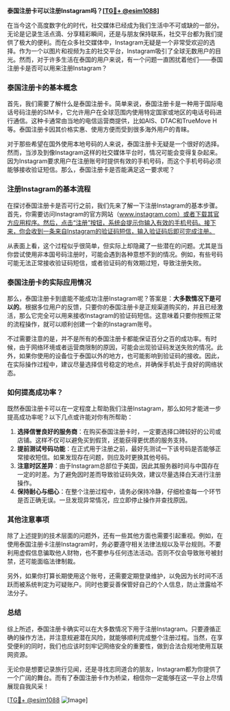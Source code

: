 **泰国注册卡可以注册Instagram吗？[[TG💪+ @esim1088](https://t.me/s/esim1088)]**

在当今这个高度数字化的时代，社交媒体已经成为我们生活中不可或缺的一部分。无论是记录生活点滴、分享精彩瞬间，还是与朋友保持联系，社交平台都为我们提供了极大的便利。而在众多社交媒体中，Instagram无疑是一个非常受欢迎的选择。作为一个以图片和视频为主的社交平台，Instagram吸引了全球无数用户的目光。然而，对于许多生活在泰国的用户来说，有一个问题一直困扰着他们——泰国注册卡是否可以用来注册Instagram？

### 泰国注册卡的基本概念

首先，我们需要了解什么是泰国注册卡。简单来说，泰国注册卡是一种用于国际电话号码注册的SIM卡，它允许用户在全球范围内使用特定国家或地区的电话号码进行通信。这种卡通常由当地的电信运营商提供，比如AIS、DTAC和TrueMove H等。泰国注册卡因其价格实惠、使用方便而受到很多海外用户的青睐。

对于那些希望在国外使用本地号码的人来说，泰国注册卡无疑是一个很好的选择。然而，当涉及到像Instagram这样的社交媒体平台时，情况可能会变得复杂起来。因为Instagram要求用户在注册账号时提供有效的手机号码，而这个手机号码必须能够接收验证短信。那么，泰国注册卡是否能满足这一要求呢？

### 注册Instagram的基本流程

在探讨泰国注册卡是否可行之前，我们先来了解一下注册Instagram的基本步骤。首先，你需要访问Instagram的官方网站（www.instagram.com）或者下载其官方应用程序。然后，点击“注册”按钮，系统会提示你输入有效的手机号码。接下来，你会收到一条来自Instagram的验证码短信，输入验证码后即可完成注册。

从表面上看，这个过程似乎很简单，但实际上却隐藏了一些潜在的问题。尤其是当你尝试使用非本国号码注册时，可能会遇到各种意想不到的情况。例如，有些号码可能无法正常接收验证码短信，或者验证码的有效期过短，导致注册失败。

### 泰国注册卡的实际应用情况

那么，泰国注册卡到底能不能成功注册Instagram呢？答案是：**大多数情况下是可以的**。根据多位用户的反馈，只要你的泰国注册卡是正规渠道购买的，并且已经激活，那么它完全可以用来接收Instagram的验证码短信。这意味着只要你按照正常的流程操作，就可以顺利创建一个新的Instagram账号。

不过需要注意的是，并不是所有的泰国注册卡都能保证百分之百的成功率。有时候，由于网络环境或者运营商限制的原因，可能会出现验证码发送失败的情况。此外，如果你使用的设备位于泰国以外的地方，也可能影响到验证码的接收。因此，在实际操作过程中，建议尽量选择信号稳定的地点，并确保手机处于良好的网络状态。

### 如何提高成功率？

既然泰国注册卡可以在一定程度上帮助我们注册Instagram，那么如何才能进一步提高成功率呢？以下几点或许能对你有所帮助：

1. **选择信誉良好的服务商**：在购买泰国注册卡时，一定要选择口碑较好的公司或店铺。这样不仅可以避免买到假货，还能获得更优质的服务支持。
2. **提前测试号码功能**：在正式用于注册之前，最好先测试一下该号码是否能够正常接收短信。如果发现存在问题，则应及时更换其他号码。
3. **注意时区差异**：由于Instagram总部位于美国，因此其服务器时间与中国存在一定的时差。为了避免因时差而导致验证码失效，建议尽量选择白天进行注册操作。
4. **保持耐心与细心**：在整个注册过程中，请务必保持冷静，仔细检查每一个环节是否正确无误。一旦发现异常情况，应立即停止操作并查找原因。

### 其他注意事项

除了上述提到的技术层面的问题外，还有一些其他方面也需要引起重视。例如，在使用泰国注册卡注册Instagram时，务必要遵守相关法律法规以及平台规则。不要利用虚假信息骗取他人财物，也不要参与任何违法活动。否则不仅会导致账号被封禁，还可能面临法律制裁。

另外，如果你打算长期使用这个账号，还需要定期登录维护，以免因为长时间不活跃而被系统判定为可疑账户。同时也要妥善保管好自己的个人信息，防止泄露给不法分子。

### 总结

综上所述，泰国注册卡确实可以在大多数情况下用于注册Instagram。只要遵循正确的操作方法，并注意规避潜在风险，就能够顺利完成整个注册过程。当然，在享受便利的同时，我们也应该时刻牢记网络安全的重要性，做到合法合规地使用互联网资源。

无论你是想要记录旅行见闻，还是寻找志同道合的朋友，Instagram都为你提供了一个广阔的舞台。而有了泰国注册卡作为桥梁，相信你一定能够在这一平台上尽情展现自我风采！

[[TG💪+ @esim1088](https://t.me/s/esim1088) ![Image](https://i.postimg.cc/4NQfJmqS/Snipaste-2025-05-13-00-14-12.png)]